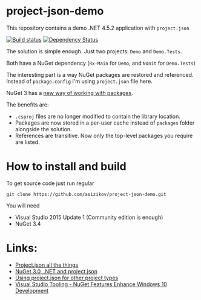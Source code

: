 # project-json-demo
This repository contains a demo .NET 4.5.2  application with `project.json` 

[![Build status](https://ci.appveyor.com/api/projects/status/gmhseph9h0kcgyma?svg=true)](https://ci.appveyor.com/project/asizikov/project-json-demo) [![Dependency Status](https://dependencyci.com/github/asizikov/project-json-demo/badge)](https://dependencyci.com/github/asizikov/project-json-demo)

The solution is simple enough. Just two projects: `Demo` and `Demo.Tests`. 

Both have a NuGet dependency (`Rx-Main` for `Demo`, and `NUnit` for `Demo.Tests`)

The interesting part is a way NuGet packages are restored and referenced. Instead of `package.config` I'm using `project.json` file here.

NuGet 3 has a [new way of working with packages](http://blog.nuget.org/20151008/NuGet-3-What-and-Why.html).

The benefits are: 
* `.csproj` files are no longer modified to contain the library location.
* Packages are now stored in a per-user cache instead of `packages` folder alongside the solution.
* References are transitive. Now only the top-level packages you require are listed.

How to install and build
===

To get source code just run regular 
```
git clone https://github.com/asizikov/project-json-demo.git
```
You will need
* Visual Studio 2015 Update 1 (Community edition is enough)
* NuGet 3.4


Links:
===
* [Project.json all the things](https://oren.codes/2016/02/08/project-json-all-the-things/)
* [NuGet 3.0, .NET and project.json](http://docs.nuget.org/consume/ProjectJson-Intro)
* [Using project.json for other project types](http://blogs.msdn.com/b/lucian/archive/2015/08/19/using-project-json-for-other-project-types.aspx)
* [Visual Studio Tooling - NuGet Features Enhance Windows 10 Development](https://msdn.microsoft.com/en-us/magazine/mt590972.aspx)


